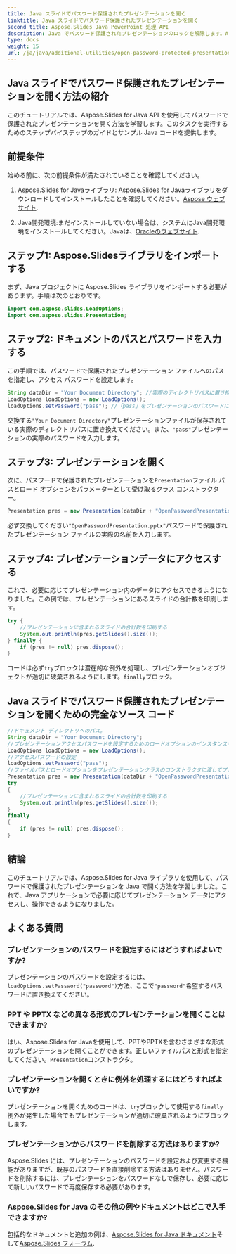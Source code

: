 ```yaml
---
title: Java スライドでパスワード保護されたプレゼンテーションを開く
linktitle: Java スライドでパスワード保護されたプレゼンテーションを開く
second_title: Aspose.Slides Java PowerPoint 処理 API
description: Java でパスワード保護されたプレゼンテーションのロックを解除します。Aspose.Slides for Java を使用して、パスワード保護された PowerPoint スライドを開いてアクセスする方法を学びます。コードによるステップバイステップ ガイド。
type: docs
weight: 15
url: /ja/java/additional-utilities/open-password-protected-presentation-in-java-slides/
---
```


## Java スライドでパスワード保護されたプレゼンテーションを開く方法の紹介

このチュートリアルでは、Aspose.Slides for Java API を使用してパスワードで保護されたプレゼンテーションを開く方法を学習します。このタスクを実行するためのステップバイステップのガイドとサンプル Java コードを提供します。

## 前提条件

始める前に、次の前提条件が満たされていることを確認してください。

1.  Aspose.Slides for Javaライブラリ: Aspose.Slides for Javaライブラリをダウンロードしてインストールしたことを確認してください。[Aspose ウェブサイト](https://products.aspose.com/slides/java/).

2. Java開発環境:まだインストールしていない場合は、システムにJava開発環境をインストールしてください。Javaは、[Oracleのウェブサイト](https://www.oracle.com/java/technologies/javase-downloads.html).

## ステップ1: Aspose.Slidesライブラリをインポートする

まず、Java プロジェクトに Aspose.Slides ライブラリをインポートする必要があります。手順は次のとおりです。

```java
import com.aspose.slides.LoadOptions;
import com.aspose.slides.Presentation;
```

## ステップ2: ドキュメントのパスとパスワードを入力する

この手順では、パスワードで保護されたプレゼンテーション ファイルへのパスを指定し、アクセス パスワードを設定します。

```java
String dataDir = "Your Document Directory"; //実際のディレクトリパスに置き換えます
LoadOptions loadOptions = new LoadOptions();
loadOptions.setPassword("pass"); //「pass」をプレゼンテーションのパスワードに置き換えます
```

交換する`"Your Document Directory"`プレゼンテーションファイルが保存されている実際のディレクトリパスに置き換えてください。また、`"pass"`プレゼンテーションの実際のパスワードを入力します。

## ステップ3: プレゼンテーションを開く

次に、パスワードで保護されたプレゼンテーションを`Presentation`ファイル パスとロード オプションをパラメーターとして受け取るクラス コンストラクター。

```java
Presentation pres = new Presentation(dataDir + "OpenPasswordPresentation.pptx", loadOptions);
```

必ず交換してください`"OpenPasswordPresentation.pptx"`パスワードで保護されたプレゼンテーション ファイルの実際の名前を入力します。

## ステップ4: プレゼンテーションデータにアクセスする

これで、必要に応じてプレゼンテーション内のデータにアクセスできるようになりました。この例では、プレゼンテーションにあるスライドの合計数を印刷します。

```java
try {
    //プレゼンテーションに含まれるスライドの合計数を印刷する
    System.out.println(pres.getSlides().size());
} finally {
    if (pres != null) pres.dispose();
}
```

コードは必ず`try`ブロックは潜在的な例外を処理し、プレゼンテーションオブジェクトが適切に破棄されるようにします。`finally`ブロック。

## Java スライドでパスワード保護されたプレゼンテーションを開くための完全なソース コード

```java
//ドキュメント ディレクトリへのパス。
String dataDir = "Your Document Directory";
//プレゼンテーションアクセスパスワードを設定するためのロードオプションのインスタンスを作成する
LoadOptions loadOptions = new LoadOptions();
//アクセスパスワードの設定
loadOptions.setPassword("pass");
//ファイルパスとロードオプションをプレゼンテーションクラスのコンストラクタに渡してプレゼンテーションファイルを開く
Presentation pres = new Presentation(dataDir + "OpenPasswordPresentation.pptx", loadOptions);
try
{
	//プレゼンテーションに含まれるスライドの合計数を印刷する
	System.out.println(pres.getSlides().size());
}
finally
{
	if (pres != null) pres.dispose();
}
```

## 結論

このチュートリアルでは、Aspose.Slides for Java ライブラリを使用して、パスワードで保護されたプレゼンテーションを Java で開く方法を学習しました。これで、Java アプリケーションで必要に応じてプレゼンテーション データにアクセスし、操作できるようになりました。

## よくある質問

### プレゼンテーションのパスワードを設定するにはどうすればよいですか?

プレゼンテーションのパスワードを設定するには、`loadOptions.setPassword("password")`方法、ここで`"password"`希望するパスワードに置き換えてください。

### PPT や PPTX などの異なる形式のプレゼンテーションを開くことはできますか?

はい、Aspose.Slides for Javaを使用して、PPTやPPTXを含むさまざまな形式のプレゼンテーションを開くことができます。正しいファイルパスと形式を指定してください。`Presentation`コンストラクタ。

### プレゼンテーションを開くときに例外を処理するにはどうすればよいですか?

プレゼンテーションを開くためのコードは、`try`ブロックして使用する`finally`例外が発生した場合でもプレゼンテーションが適切に破棄されるようにブロックします。

### プレゼンテーションからパスワードを削除する方法はありますか?

Aspose.Slides には、プレゼンテーションのパスワードを設定および変更する機能がありますが、既存のパスワードを直接削除する方法はありません。パスワードを削除するには、プレゼンテーションをパスワードなしで保存し、必要に応じて新しいパスワードで再度保存する必要があります。

### Aspose.Slides for Java のその他の例やドキュメントはどこで入手できますか?

包括的なドキュメントと追加の例は、[Aspose.Slides for Java ドキュメント](https://reference.aspose.com/slides/java/)そして[Aspose.Slides フォーラム](https://forum.aspose.com/c/slides).